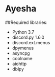 # Ayesha

##Required libraries:
* Python 3.7
* discord.py 1.6.0
* discord.ext.menus
* dpymenus
* asyncpg
* coolname
* aiohttp
* dblpy
